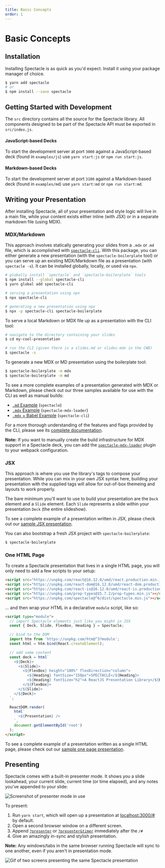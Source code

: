```yaml
---
title: Basic Concepts
order: 1
---
```


# Basic Concepts

## Installation

Installing Spectacle is as quick as you'd expect. Install it using your package manager of choice.

```bash
$ yarn add spectacle
# or
$ npm install --save spectacle
```

## Getting Started with Development

The `src` directory contains all the source for the Spectacle library. All components designed to be part of the Spectacle API must be exported in `src/index.js`.

#### JavaScript-based Decks

To start the development server at port `3000` against a JavaScript-based deck (found in `examples/js`) use `yarn start:js` or `npm run start:js`.

#### Markdown-based Decks

To start the development server at port `3100` against a Markdown-based deck (found in `examples/md`) use `yarn start:md` or `npm run start:md`.

## Writing your Presentation

After installing Spectacle, all of your presentation and style logic will live in a main file, while your content exists either inline (with JSX) or in a separate markdown file (using MDX).

### MDX/Markdown

This approach involves statically generating your slides from a `.mdx` or .`md` file, which is accomplished with [`spectacle-cli`](https://www.github.com/FormidableLabs/spectacle-cli). With this package, you can either generate a new presentation (with the `spectacle-boilerplate` tool) or you can serve up an existing MDX/Markdown file as a presentation (with `spectacle -s`). It can be installed globally, locally, or used via `npx`.

```bash
# globally install `spectacle` and `spectacle-boilerplate` tools
$ npm install --global spectacle-cli
$ yarn global add spectacle-cli

# serving a presentation using npx
$ npx spectacle-cli

# generating a new presentation using npx
$ npx -p spectacle-cli spectacle-boilerplate
```

To serve a local Markdown or MDX file up as a presentation with the CLI tool:

```bash
# navigate to the directory containing your slides
$ cd my-cool-presentation

# run the CLI (given there is a slides.md or slides.mdx in the CWD)
$ spectacle -s
```

To generate a new MDX or MD presentation using the boilerplate tool:

```bash
$ spectacle-boilerplate -m mdx
$ spectacle-boilerplate -m md
```

To see a more complete examples of a presentation generated with MDX or Markdown, please check out our three samples available for use with the CLI as well as manual builds:

- [`.md` Example](https://github.com/FormidableLabs/spectacle/tree/master/examples/md) (`spectacle`)
- [`.mdx` Example](https://github.com/FormidableLabs/spectacle-mdx-loader/tree/master/examples/mdx) (`spectacle-mdx-loader`)
- [`.mdx` + Babel Example](https://github.com/FormidableLabs/spectacle-cli/tree/master/examples/cli-mdx-babel) (`spectacle-cli`)

For a more thorough understanding of the features and flags provided by the CLI, please see its [complete documentation](./extensions#spectacle-cli).

**Note:** If you want to manually create the build infrastructure for MDX support in a Spectacle deck, you can add the [`spectacle-mdx-loader`](https://github.com/FormidableLabs/spectacle-mdx-loader) plugin to your webpack configuration.

### JSX

This approach is where you use the library's tags to compose your presentation. While you can mix in your own JSX syntax here, building your presentation with the supplied tags will allow for out-of-box themeing and layouts to work properly.

The bare minimum you'll want to use to build your presentation are the `Deck` element and a `Slide` element. Each `Slide` represents a slide within your presentation `Deck` (the entire slideshow).

To see a complete example of a presentation written in JSX, please check out our [sample JSX presentation](https://github.com/FormidableLabs/spectacle/blob/master/examples/js/index.js).

You can also bootstrap a fresh JSX project with `spectacle-boilerplate`:

```bash
$ spectacle-boilerplate
```

### One HTML Page

To create a Spectacle presentation that lives in a single HTML page, you will only need to add a few scripts to your setup:

```html
<script src="https://unpkg.com/react@16.12.0/umd/react.production.min.js"></script>
<script src="https://unpkg.com/react-dom@16.12.0/umd/react-dom.production.min.js"></script>
<script src="https://unpkg.com/react-is@16.12.0/umd/react-is.production.min.js"></script>
<script src="https://unpkg.com/prop-types@15.7.2/prop-types.min.js"></script>
<script src="https://unpkg.com/spectacle@^6/dist/spectacle.min.js"></script>
```

... and then wrap your HTML in a declarative `module` script, like so:

```html
<script type="module">
  // import Spectacle elements just like you might in JSX
  const { Deck, Slide, FlexBox, Heading } = Spectacle;

  // bind to the DOM
  import htm from 'https://unpkg.com/htm@^3?module';
  const html = htm.bind(React.createElement);

  // add some content
  const deck = html`
    <${Deck}>
      <${Slide}>
        <${FlexBox} height="100%" flexDirection="column">
          <${Heading} fontSize="150px">SPECTACLE</${Heading}>
          <${Heading} fontSize="h2">A ReactJS Presentation Library</${Heading}>
        </${FlexBox}>
      </${Slide}>
    </${Deck}>
  `;

  ReactDOM.render(
    html`
      <${Presentation} />
    `,
    document.getElementById('root')
  );
</script>
```

To see a complete example of a presentation written as a single HTML page, please check out our [sample one page presentation](https://github.com/FormidableLabs/spectacle/blob/master/examples/one-page.html).

## Presenting

Spectacle comes with a built-in presenter mode. It shows you a slide lookahead, your current slide, current time (or time elapsed), and any notes you've appended to your slide:

![Screenshot of presenter mode in use](https://i.ibb.co/qsgYCkn/presentation-mode.png)

To present:

1. Run `yarn start`, which will open up a presentation at [localhost:3000/#](http://localhost:3000/#) by default.
2. Open a second browser window on a different screen.
3. Append [`?presenter`](http://localhost:3000/#/0?presenter) or [`?presenter&timer`](http://localhost:3000/#/0?presenter&timer) immediately after the `/#`
4. Give an amazingly in-sync and stylish presentation.

**Note:** Any windows/tabs in the same browser running Spectacle will sync to one another, even if you aren't in presentation mode.

![Gif of two screens presenting the same Spectacle presentation](https://i.ibb.co/jVBSRT9/presentation-mode.gif)

